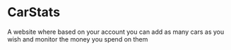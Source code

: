 # CarStats
A website where based on your account you can add as many cars as you wish and monitor the money you spend on them
